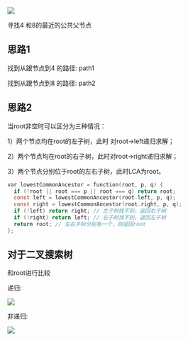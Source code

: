 ![](http://ww2.sinaimg.cn/large/006tNc79ly1g3znh3mwsuj30e20bqaa2.jpg)

寻找4 和8的最近的公共父节点

## 思路1

找到从跟节点到4 的路径: path1

找到从跟节点到8 的路径: path2



## 思路2



当root非空时可以区分为三种情况：

1）两个节点均在root的左子树，此时	对root->left递归求解；

2）两个节点均在root的右子树，此时对root->right递归求解；

3）两个节点分别位于root的左右子树，此时LCA为root。

```c
var lowestCommonAncestor = function(root, p, q) {
  if (!root || root === p || root === q) return root;
  const left = lowestCommonAncestor(root.left, p, q);
  const right = lowestCommonAncestor(root.right, p, q);
  if (!left) return right; // 左子树找不到，返回右子树
  if (!right) return left; // 右子树找不到，返回左子树
  return root; // 左右子树分别有一个，则返回root
};
```

## 对于二叉搜索树

和root进行比较

递归:

![](http://ww1.sinaimg.cn/large/006tNc79ly1g3znqi490dj31rc0k6n5h.jpg)

非递归:

![](http://ww2.sinaimg.cn/large/006tNc79ly1g3znseqgkxj31cm0nqdlu.jpg)



















